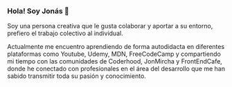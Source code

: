### Hola! Soy Jonás 👋

Soy una persona creativa que le gusta colaborar y aportar a su entorno, prefiero el trabajo colectivo al individual.

Actualmente me encuentro aprendiendo de forma autodidacta en diferentes plataformas como Youtube, Udemy, MDN, FreeCodeCamp y compartiendo mi tiempo con las comunidades de Coderhood, JonMircha y FrontEndCafe, donde he conectado con profesionales en el área del desarrollo que me han sabido transmitir toda su pasión y conocimiento.

<!--
**JonasBorgesArg/JonasBorgesArg** is a ✨ _special_ ✨ repository because its `README.md` (this file) appears on your GitHub profile.

Here are some ideas to get you started:

- 🔭 I’m currently working on ...
- 🌱 I’m currently learning ...
- 👯 I’m looking to collaborate on ...
- 🤔 I’m looking for help with ...
- 💬 Ask me about ...
- 📫 How to reach me: ...
- 😄 Pronouns: ...
- ⚡ Fun fact: ...
-->

